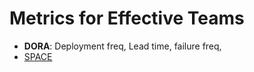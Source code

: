 # Metrics for Effective Teams

- **DORA**: Deployment freq, Lead time, failure freq, 
- [SPACE](https://www.infoq.com/news/2021/03/space-developer-productivity/)
